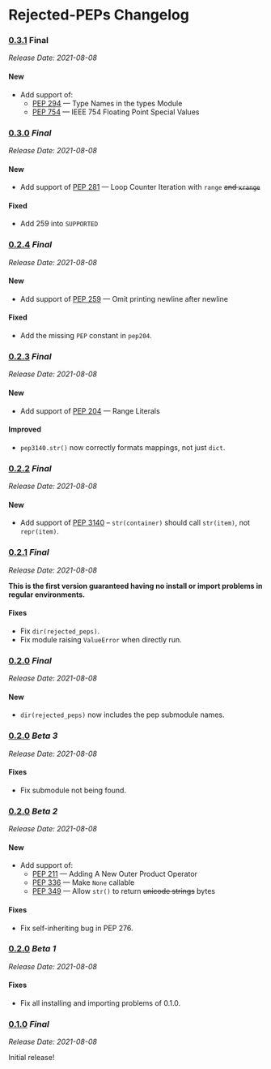 # Rejected-PEPs Changelog

### <u>0.3.1</u> Final

_Release Date: 2021-08-08_

#### New

- Add support of:
	- [PEP 294](https://python.org/dev/peps/pep-0294/) — Type Names in the types Module
	- [PEP 754](https://python.org/dev/peps/pep-0754/) — IEEE 754 Floating Point Special Values

### <u>0.3.0</u>  _Final_

_Release Date: 2021-08-08_

#### New

- Add support of [PEP 281](https://www.python.org/dev/peps/pep-0281/) — Loop Counter Iteration with `range` ~~and `xrange`~~

#### Fixed
- Add 259 into `SUPPORTED`

### <u>0.2.4</u>  _Final_

_Release Date: 2021-08-08_

#### New

- Add support of [PEP 259](https://www.python.org/dev/peps/pep-0259) — Omit printing newline after newline

#### Fixed

- Add the missing `PEP` constant in `pep204`.


### <u>0.2.3</u>  _Final_

_Release Date: 2021-08-08_

#### New

- Add support of [PEP 204](https://www.python.org/dev/peps/pep-0204/) — Range Literals

#### Improved

- `pep3140.str()` now correctly formats mappings, not just `dict`.

### <u>0.2.2</u>  _Final_

_Release Date: 2021-08-08_

#### New

- Add support of [PEP 3140](https://www.python.org/dev/peps/pep-3140/) – `str(container)` should call `str(item)`, not `repr(item)`.

### <u>0.2.1</u>  _Final_

_Release Date: 2021-08-08_

**This is the first version guaranteed having no install or import problems in regular environments.**

#### Fixes

- Fix `dir(rejected_peps)`.
- Fix module raising `ValueError` when directly run.

### <u>0.2.0</u>  _Final_

_Release Date: 2021-08-08_

#### New

- `dir(rejected_peps)` now includes the pep submodule names.

### <u>0.2.0</u>  _Beta 3_

_Release Date: 2021-08-08_

#### Fixes

- Fix submodule not being found.

### <u>0.2.0</u>  _Beta 2_

_Release Date: 2021-08-08_

#### New

- Add support of:
	- [PEP 211](https://www.python.org/dev/peps/pep-0211/) — Adding A New Outer Product Operator
	- [PEP 336](https://www.python.org/dev/peps/pep-0336/) — Make `None` callable
	- [PEP 349](https://www.python.org/dev/peps/pep-0349/) — Allow `str()` to return ~~unicode strings~~ bytes

#### Fixes

- Fix self-inheriting bug in PEP 276.

### <u>0.2.0</u>  _Beta 1_

_Release Date: 2021-08-08_

#### Fixes

- Fix all installing and importing problems of 0.1.0.

### <u>0.1.0</u>  _Final_

_Release Date: 2021-08-08_

Initial release!

